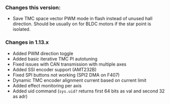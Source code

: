 ### Changes this version:
- Save TMC space vector PWM mode in flash instead of unused hall direction. Should be usually on for BLDC motors if the star point is isolated.
 
### Changes in 1.13.x
- Added PWM direction toggle
- Added basic iterative TMC PI autotuning
- Fixed issues with CAN transmission with multiple axes
- Added SSI encoder support (AMT232B)
- Fixed SPI buttons not working (SPI2 DMA on F407)
- Dynamic TMC encoder alignment current based on current limit
- Added effect monitoring per axis
- Added uid command (`sys.uid?` returns first 64 bits as val and second 32 as adr)